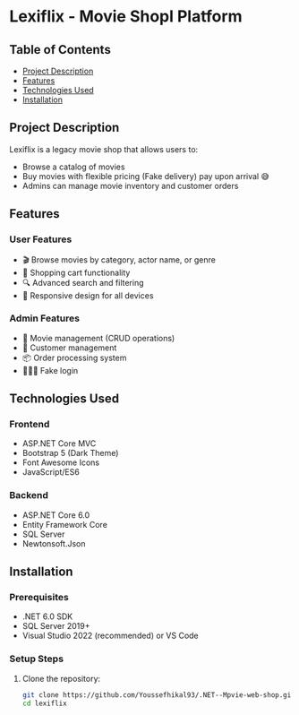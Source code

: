 # Lexiflix - Movie Shopl Platform

<!-- ![Lexiflix Logo](https://via.placeholder.com/150x50?text=Lexiflix)  Replace with your actual logo -->

## Table of Contents
- [Project Description](#project-description)
- [Features](#features)
- [Technologies Used](#technologies-used)
- [Installation](#installation)


## Project Description
Lexiflix is a legacy movie shop that allows users to:
- Browse a catalog of movies
- Buy movies with flexible pricing (Fake delivery) pay upon arrival 😅
- Admins can manage movie inventory and customer orders

## Features
### User Features
- 🎬 Browse movies by category, actor name, or genre
- 🛒 Shopping cart functionality
- 🔍 Advanced search and filtering
- 📱 Responsive design for all devices


### Admin Features
- 🎥 Movie management (CRUD operations)
- 👥 Customer management
- 📦 Order processing system
- 🧑‍🤝‍🧑 Fake login

## Technologies Used
### Frontend
- ASP.NET Core MVC
- Bootstrap 5 (Dark Theme)
- Font Awesome Icons
- JavaScript/ES6


### Backend
- ASP.NET Core 6.0
- Entity Framework Core
- SQL Server
- Newtonsoft.Json


## Installation
### Prerequisites
- .NET 6.0 SDK
- SQL Server 2019+
- Visual Studio 2022 (recommended) or VS Code

### Setup Steps
1. Clone the repository:
   ```bash
   git clone https://github.com/Youssefhikal93/.NET--Mpvie-web-shop.git
   cd lexiflix
